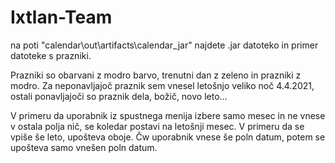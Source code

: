 # Ixtlan-Team

na poti "calendar\out\artifacts\calendar_jar" najdete .jar datoteko in primer datoteke s prazniki.

Prazniki so obarvani z modro barvo, trenutni dan z zeleno in prazniki z modro. Za neponavljajoč praznik sem vnesel letošnjo veliko noč 4.4.2021, ostali ponavljajoči so praznik dela, božič, novo leto... 

V primeru da uporabnik iz spustnega menija izbere samo mesec in ne vnese v ostala polja nič, se koledar postavi na letošnji mesec. V primeru da se vpiše še leto, upošteva oboje. Čw uporabnik vnese še poln datum, potem se upošteva samo vnešen poln datum.
